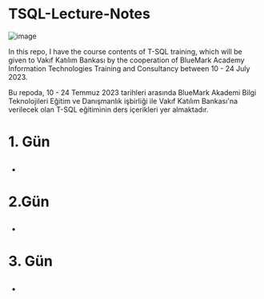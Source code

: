 # TSQL-Lecture-Notes

![image](https://github.com/SevdanurGENC/TSQL-Lecture-Notes/assets/5441882/17b5a860-9ffe-41ae-9180-37d7737d26d1)


In this repo, I have the course contents of T-SQL training, which will be given to Vakıf Katılım Bankası by the cooperation of BlueMark Academy Information Technologies Training and Consultancy between 10 - 24 July 2023.

Bu repoda, 10 - 24 Temmuz 2023 tarihleri arasında BlueMark Akademi Bilgi Teknolojileri Eğitim ve Danışmanlık işbirliği ile Vakıf Katılım Bankası'na verilecek olan T-SQL eğitiminin ders içerikleri yer almaktadır.



# 1. Gün
##  
- 

# 2.Gün
## 
- 

# 3. Gün
## 
-   

